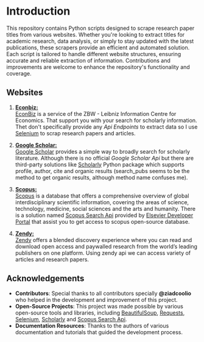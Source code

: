 
# Introduction

This repository contains Python scripts designed to scrape research paper titles from various websites. Whether you're looking to extract titles for academic research, data analysis, or simply to stay updated with the latest publications, these scrapers provide an efficient and automated solution. Each script is tailored to handle different website structures, ensuring accurate and reliable extraction of information. Contributions and improvements are welcome to enhance the repository's functionality and coverage.




## Websites

1. **<u>Econbiz:</u>** <br>
 [EconBiz](https://www.econbiz.de) is a service of the ZBW - Leibniz Information Centre for Economics. That support you with your search for scholarly information. Thet don't specifically provide any *Api Endpoints* to extract data so I use [Selenium](https://www.selenium.dev/documentation/) to scrap research papers and articles.

2. **<u>Google Scholar:</u>** <br>
  [Google Scholar](https://scholar.google.com/schhp?hl=en) provides a simple way to broadly search for scholarly literature. Although there is no official *Google Scholar Api* but there are third-party solutions like [Scholarly](https://github.com/scholarly-python-package/scholarly) Python package which supports profile, author, cite and organic results (search_pubs seems to be the method to get organic results, although method name confuses me).

3. **<u>Scopus:</u>** <br>
  [Scopus](https://www.elsevier.com/products/scopus) is a database that offers a comprehensive overview of global interdisciplinary scientific information, covering the areas of science, technology, medicine, social sciences and the arts and humanity. There is a solution named [Scopus Search Api](https://dev.elsevier.com/documentation/ScopusSearchAPI.wadl) provided by [Elsevier Developer Portal](https://dev.elsevier.com) that assist you to get access to scopus open-source database.

4. **<u>Zendy:</u>** <br>
  [Zendy](https://zendy.io) offers a blended discovery experience where you can read and download open access and paywalled research from the world’s leading publishers on one platform. Using zendy api we can access variety of articles and research papers.


## Acknowledgements

- **Contributors**: Special thanks to all contributors specially **@ziadcoolio** who helped in the development and improvement of this project.
- **Open-Source Projects**: This project was made possible by various open-source tools and libraries, including [BeautifulSoup](https://www.crummy.com/software/BeautifulSoup/), [Requests](https://requests.readthedocs.io/), [Selenium](https://www.selenium.dev/), [Scholarly](https://github.com/scholarly-python-package/scholarly) and [Scopus Search Api](https://dev.elsevier.com/documentation/ScopusSearchAPI.wadl).
- **Documentation Resources**: Thanks to the authors of various documentation and tutorials that guided the development process.

